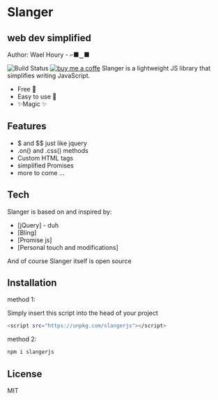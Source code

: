 # Slanger
## web dev simplified

Author: Wael Houry - ⌐■‿■

![Build Status](https://travis-ci.org/joemccann/dillinger.svg?branch=master)
[![buy me a coffe](https://img.buymeacoffee.com/api/?url=aHR0cHM6Ly9jZG4uYnV5bWVhY29mZmVlLmNvbS91cGxvYWRzL3Byb2ZpbGVfcGljdHVyZXMvMjAyMi8xMC9ZYjhYRWk4Yjg4TWl0bkR2LmpwZWdAMzAwd18wZS53ZWJw&creator=Wael+houry&is_creating=Software%20Engineer/Guitarist&design_code=1&design_color=%23FF813F&slug=waelhoury)](https://www.buymeacoffee.com/waelhoury)
Slanger is a lightweight JS library that simplifies writing JavaScript.

- Free 🤑
- Easy to use 👶
- ✨Magic ✨

## Features

- $ and $$ just like jquery
- .on() and .css() methods
- Custom HTML tags
- simplified Promises
- more to come ...



## Tech

Slanger is based on and inspired by:
- [jQuery] - duh
- [Bling]
- [Promise js]
- [Personal touch and modifications] 


And of course Slanger itself is open source 

## Installation
method 1:

Simply insert this script into the head of your project

```sh
<script src="https://unpkg.com/slangerjs"></script>
```

method 2:

```sh
npm i slangerjs
```

## License

MIT


